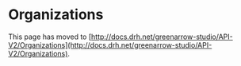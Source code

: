 # Organizations

This page has moved to [http://docs.drh.net/greenarrow-studio/API-V2/Organizations](http://docs.drh.net/greenarrow-studio/API-V2/Organizations).

